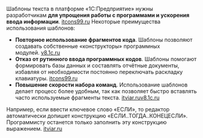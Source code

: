 Шаблоны текста в платформе «1С:Предприятие» нужны разработчикам **для упрощения работы с программами и ускорения ввода информации**. [itcons99.ru](https://itcons99.ru/chasto-zadavaemye-voprosy/shablonyi-1s/)
Некоторые преимущества использования шаблонов:

- **Повторное использование фрагментов кода**. Шаблоны позволяют создавать собственные «конструкторы» программных модулей. [v8.1c.ru](https://v8.1c.ru/platforma/shablony-teksta/)
- **Отказ от рутинного ввода программных кодов**. Шаблоны помогают формировать базы данных и составлять отчётные документы, избавляя от необходимости постоянно переключать раскладку клавиатуры. [itcons99.ru](https://itcons99.ru/chasto-zadavaemye-voprosy/shablonyi-1s/)
- **Повышение скорости набора команд**. Использование шаблонов делает процесс более удобным, так как позволяет быстро вставлять часто используемые фрагменты текста. [itviar.ru](https://itviar.ru/stati/prog-1s-8-3/shablony-teksta/)[v8.1c.ru](https://v8.1c.ru/platforma/shablony-teksta/)

Например, если ввести ключевое слово «ЕСЛИ», то редактор автоматически допишет конструкцию «ЕСЛИ..ТОГДА..КОНЕЦЕСЛИ». Программисту останется только заполнить эту конструкцию выражением. [itviar.ru](https://itviar.ru/stati/prog-1s-8-3/shablony-teksta/)